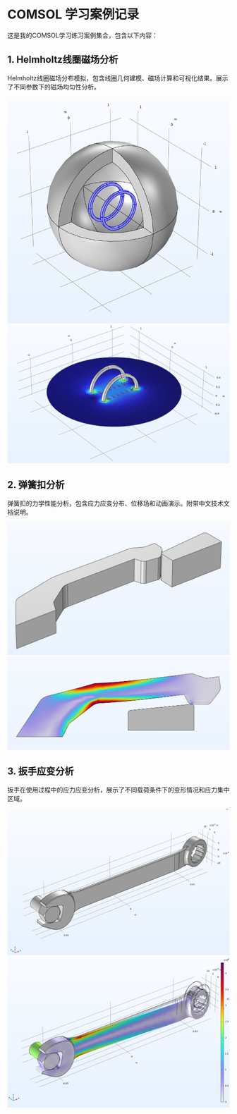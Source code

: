 # COMSOL 学习案例记录

这是我的COMSOL学习练习案例集合，包含以下内容：

## 1. Helmholtz线圈磁场分析

Helmholtz线圈磁场分布模拟，包含线圈几何建模、磁场计算和可视化结果。展示了不同参数下的磁场均匀性分析。

![磁场分布1](1_Helmholtz%20coil%20magnetic%20field/image1.png)
![磁场分布2](1_Helmholtz%20coil%20magnetic%20field/image2.png)

## 2. 弹簧扣分析

弹簧扣的力学性能分析，包含应力应变分布、位移场和动画演示。附带中文技术文档说明。

![弹簧扣结构1](2_snap_hook%E5%BD%88%E7%B0%A7%E6%89%A3/snap_hook_1.png)
![弹簧扣应力分布](2_snap_hook%E5%BD%88%E7%B0%A7%E6%89%A3/snap_hook_2.png)

## 3. 扳手应变分析

扳手在使用过程中的应力应变分析，展示了不同载荷条件下的变形情况和应力集中区域。

![扳手模型](3_wrench%E6%9D%BF%E6%89%8B%E6%87%89%E8%AE%8A/wrench1.png)
![应力分布](3_wrench%E6%9D%BF%E6%89%8B%E6%87%89%E8%AE%8A/wrench2.png)
